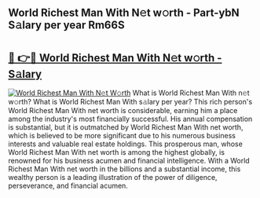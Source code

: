 ## World Richest Man With N𝚎t w𝚘rth - Part-ybN S𝚊lary per year Rm66S

# <h2><a href="http://gc21vt.nevu.top/?p=World+Richest+Man+With">🔗 👉🔴 World Richest Man With N𝚎t w𝚘rth - S𝚊lary</a></h2>

[![World Richest Man With N𝚎t W𝚘rth](https://i.imgur.com/Oavwk0R.jpeg)](http://gc21vt.nevu.top/?p=World+Richest+Man+With)
What is World Richest Man With n𝚎t w𝚘rth? What is World Richest Man With s𝚊lary per year?
This rich person's World Richest Man With net worth is considerable, earning him a place among the industry's most financially successful. His annual compensation is substantial, but it is outmatched by World Richest Man With net worth, which is believed to be more significant due to his numerous business interests and valuable real estate holdings. This prosperous man, whose World Richest Man With net worth is among the highest globally, is renowned for his business acumen and financial intelligence. With a World Richest Man With net worth in the billions and a substantial income, this wealthy person is a leading illustration of the power of diligence, perseverance, and financial acumen.
